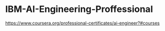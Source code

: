 # IBM-AI-Engineering-Proffessional
https://www.coursera.org/professional-certificates/ai-engineer?#courses
